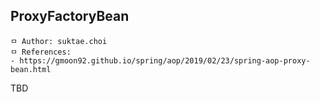 ## ProxyFactoryBean

```
ㅁ Author: suktae.choi
ㅁ References:
- https://gmoon92.github.io/spring/aop/2019/02/23/spring-aop-proxy-bean.html
```

TBD

